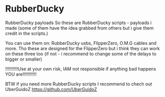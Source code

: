 # RubberDucky
RubberDucky payloads
So these are RubberDucky scripts - payloads i made (some of them have the idea grabbed from others but i give them credit in the scripts.)

You can use them on: RubberDucky usbs, FlipperZero, O.M.G cables and more.
Tho these are designed for the FlipperZero but i think they can work on these three too 
(if not - i recommend to change some of the delays to bigger or smaller)

!!!!!!!!!!Use at your own risk, IAM not responsible if anything bad happens YOU are!!!!!!!!!!!

BTW if you need more RubberDucky scripts I recommend to chech out UberGuidoZ https://github.com/UberGuidoZ
